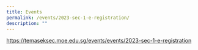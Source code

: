 ```yaml
---
title: Events
permalink: /events/2023-sec-1-e-registration/
description: ""
---
```

https://temaseksec.moe.edu.sg/events/events/2023-sec-1-e-registration
